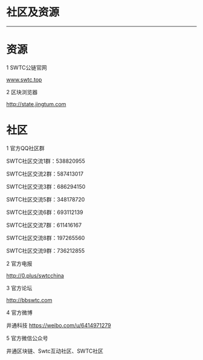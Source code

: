# 社区及资源

***

# 资源

1 SWTC公链官网

www.swtc.top

2 区块浏览器

http://state.jingtum.com

# 社区

1 官方QQ社区群

SWTC社区交流1群：538820955

SWTC社区交流2群：587413017 

SWTC社区交流3群：686294150 

SWTC社区交流5群：348178720 

SWTC社区交流6群：693112139 

SWTC社区交流7群：611416167 

SWTC社区交流8群：197265560 

SWTC社区交流9群：736212855


2 官方电报

http://0.plus/swtcchina

3 官方论坛

http://bbswtc.com

4 官方微博

井通科技 https://weibo.com/u/6414971279

5 官方微信公众号

井通区块链、Swtc互动社区、SWTC社区
